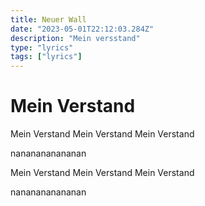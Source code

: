 ```yaml
---
title: Neuer Wall
date: "2023-05-01T22:12:03.284Z"
description: "Mein versstand"
type: "lyrics"
tags: ["lyrics"]
---
```


# Mein Verstand
Mein Verstand
Mein Verstand
Mein Verstand

nananananananan

Mein Verstand
Mein Verstand
Mein Verstand

nananananananan